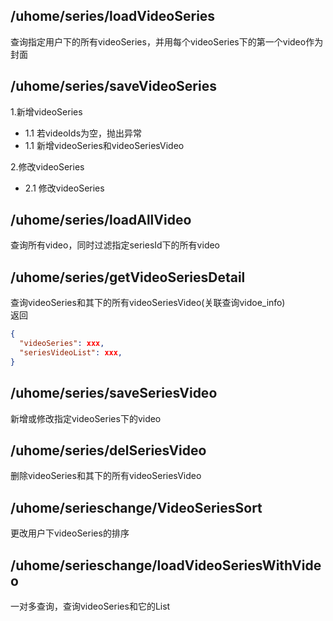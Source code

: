 ## /uhome/series/loadVideoSeries
查询指定用户下的所有videoSeries，并用每个videoSeries下的第一个video作为封面

## /uhome/series/saveVideoSeries
1.新增videoSeries<br>
  - 1.1 若videoIds为空，抛出异常
  - 1.1 新增videoSeries和videoSeriesVideo

2.修改videoSeries<br>
  - 2.1 修改videoSeries

## /uhome/series/loadAllVideo
查询所有video，同时过滤指定seriesId下的所有video

## /uhome/series/getVideoSeriesDetail
查询videoSeries和其下的所有videoSeriesVideo(关联查询vidoe_info)<br>
返回
```json
{
  "videoSeries": xxx,
  "seriesVideoList": xxx,
}
```

## /uhome/series/saveSeriesVideo
新增或修改指定videoSeries下的video

## /uhome/series/delSeriesVideo
删除videoSeries和其下的所有videoSeriesVideo

## /uhome/serieschange/VideoSeriesSort
更改用户下videoSeries的排序

## /uhome/serieschange/loadVideoSeriesWithVideo
一对多查询，查询videoSeries和它的List<VideoInfo><br>
